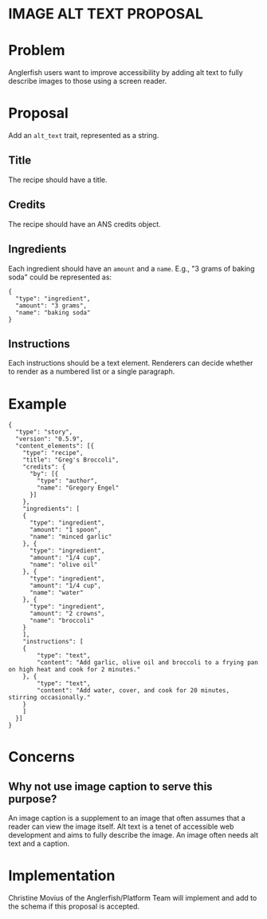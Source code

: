 # IMAGE ALT TEXT PROPOSAL

# Problem

Anglerfish users want to improve accessibility by adding alt text to fully describe images to those using a screen reader.

# Proposal

Add an `alt_text` trait, represented as a string.

## Title

The recipe should have a title.

## Credits

The recipe should have an ANS credits object.

## Ingredients

Each ingredient should have an `amount` and a `name`.  E.g., "3 grams of baking soda" could be represented as:

```
{
  "type": "ingredient",
  "amount": "3 grams",
  "name": "baking soda"
}
```

## Instructions

Each instructions should be a text element.  Renderers can decide whether to render as a numbered list or a single paragraph.

# Example

```
{
  "type": "story",
  "version": "0.5.9",
  "content_elements": [{
    "type": "recipe",
    "title": "Greg's Broccoli",
    "credits": {
      "by": [{
        "type": "author",
        "name": "Gregory Engel"
      }]
    },
    "ingredients": [
    {
      "type": "ingredient",
      "amount": "1 spoon",
      "name": "minced garlic"
    }, {
      "type": "ingredient",
      "amount": "1/4 cup",
      "name": "olive oil"
    }, {
      "type": "ingredient",
      "amount": "1/4 cup",
      "name": "water"
    }, {
      "type": "ingredient",
      "amount": "2 crowns",
      "name": "broccoli"
    }
    ],
    "instructions": [
    {
        "type": "text",
        "content": "Add garlic, olive oil and broccoli to a frying pan on high heat and cook for 2 minutes."
    }, {
        "type": "text",
        "content": "Add water, cover, and cook for 20 minutes, stirring occasionally."
    }
    ]
  }]
}
```

# Concerns

## Why not use image caption to serve this purpose?

An image caption is a supplement to an image that often assumes that a reader can view the image itself. Alt text is a tenet of accessible web development and aims to fully describe the image. An image often needs alt text and a caption.

# Implementation

Christine Movius of the Anglerfish/Platform Team will implement and add to the schema if this proposal is accepted.
